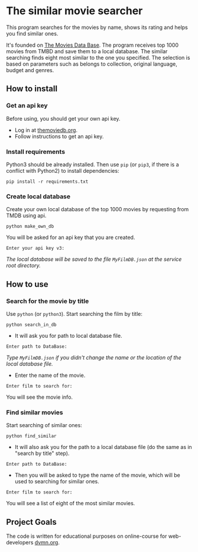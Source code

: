# The similar movie searcher

This program searches for the movies by name, shows its rating and helps you find similar ones.

It's founded on [The Movies Data Base](https://www.themoviedb.org/).
The program receives top 1000 movies from TMBD and save them to a local database.
The similar searching finds eight most similar to the one you specified.
The selection is based on parameters such as belongs to collection, original language, budget and genres.


## How to install
### Get an api key
Before using, you should get your own api key.
- Log in at [themoviedb.org](https://www.themoviedb.org/login).
- Follow instructions to get an api key.

### Install requirements
Python3 should be already installed. Then use `pip` (or `pip3`, if there is a conflict with Python2) to install dependencies:

```
pip install -r requirements.txt
```

### Create local database
Create your own local database of the top 1000 movies by requesting from TMDB using api.
```
python make_own_db
```
You will be asked for an api key that you are created.
```
Enter your api key v3:

```
*The local database will be saved to the file `MyFilmDB.json` at the service root directory.*

## How to use
### Search for the movie by title
Use `python` (or `python3`).
Start searching the film by title:
```
python search_in_db
```
- It will ask you for path to local database file.
```
Enter path to DataBase:
```
*Type `MyFilmDB.json` if you didn't change the name or the location of the local database file.*
- Enter the name of the movie.
```
Enter film to search for:
```
You will see the movie info.
### Find similar movies
Start searching of similar ones:
```
python find_similar
```
- It will also ask you for the path to a local database file (do the same as in "search by title" step).
```
Enter path to DataBase:
```
- Then you will be asked to type the name of the movie, which will be used to searching for similar ones.
```
Enter film to search for:
```
You will see a list of eight of the most similar movies.

## Project Goals
The code is written for educational purposes on online-course for web-developers [dvmn.org](https://dvmn.org/).
